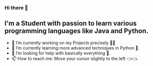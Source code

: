 ### Hi there 👋

## I'm a Student with passion to learn various programming languages like Java and Python.

- 🔭 I’m currently working on my Projects precisely 🔎🧐
- 🌱 I’m currently learning more advanced techniques in Python 🐍.
- 🤔 I’m looking for help with basically everything 🤗.
- 📫 How to reach me: Move your cursor slightly to the left 👈👈.
